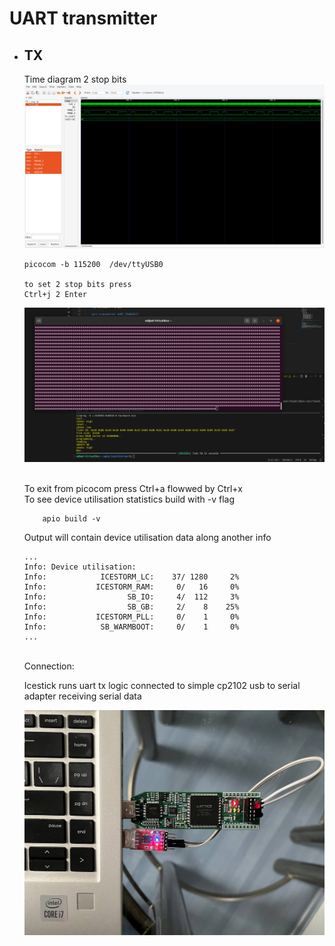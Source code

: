 # UART transmitter 
- ## TX
    Time diagram 2 stop bits
    ![alt text](<img/Screenshot from 2024-02-04 11-02-27.png>)

    ```
    picocom -b 115200  /dev/ttyUSB0

    to set 2 stop bits press 
    Ctrl+j 2 Enter 

    ```
    ![alt text](<img/Screenshot from 2024-02-04 12-12-15.png>)

    <br>
    To exit from picocom press Ctrl+a flowwed by Ctrl+x

    <br>
    To see device utilisation statistics build with -v flag 

    ```
        apio build -v 
    ```
    Output will contain device utilisation data along another info
    ```
    ...
    Info: Device utilisation:
    Info:            ICESTORM_LC:    37/ 1280     2%
    Info:           ICESTORM_RAM:     0/   16     0%
    Info:                  SB_IO:     4/  112     3%
    Info:                  SB_GB:     2/    8    25%
    Info:           ICESTORM_PLL:     0/    1     0%
    Info:            SB_WARMBOOT:     0/    1     0%
    ...
    ```
    <br>
    Connection:

    Icestick runs uart tx logic connected to  simple 
    cp2102 usb to serial adapter receiving serial data

    ![alt text](img/photo_5332521087524787232_y.jpg)